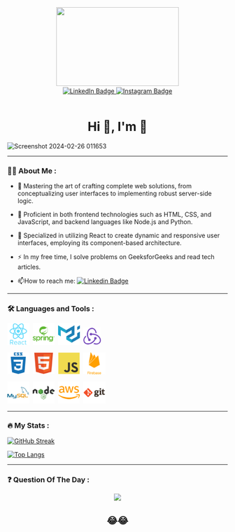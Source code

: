 <div id="header" align="center">
  
<img src="https://media.giphy.com/media/dWesBcTLavkZuG35MI/giphy.gif" width="280" height="180"/>


<div id="badges">
  <a href="https://www.linkedin.com/in/deepak-ahlawat-b98a082a6/">
    <img src="https://img.shields.io/badge/LinkedIn-blue?style=for-the-badge&logo=linkedin&logoColor=white" alt="LinkedIn Badge"/>
  </a>
  <a href="https://www.instagram.com/ahlawat._.22/?hl=en">
    <img src="https://img.shields.io/badge/Instagram-green?style=for-the-badge&logo=instagram&logoColor=white" alt="Instagram Badge"/>
  </a>
  
</div>

<img src="https://komarev.com/ghpvc/?username=ThepakAhlawat&style=flat-square&color=blue" alt=""/>

<h1>
  Hi 👋, I'm 📩
</h1>
</div>

![Screenshot 2024-02-26 011653](https://github.com/ThepakAhlawat/-ThepakAhlawat/assets/148857426/39fa4687-1e7a-4e23-8831-25bb3b03f796)




---

### :man_technologist: About Me :

- :seedling: Mastering the art of crafting complete web solutions, from conceptualizing user interfaces to implementing robust server-side logic.

- :telescope: Proficient in both frontend technologies such as HTML, CSS, and JavaScript, and backend languages like Node.js and Python.

- :rocket: Specialized in utilizing React to create dynamic and responsive user interfaces, employing its component-based architecture.

- :zap: In my free time, I solve problems on GeeksforGeeks and read tech articles.

- :mailbox:How to reach me: [![Linkedin Badge](https://img.shields.io/badge/-Fuel__Your__Passion-blue?style=flat&logo=Linkedin&logoColor=white)](https://www.linkedin.com/in/deepak-ahlawat-b98a082a6/)


---

### :hammer_and_wrench: Languages and Tools :

<div>
  
  <img src="https://github.com/devicons/devicon/blob/master/icons/react/react-original-wordmark.svg" title="React" alt="React" width="50" height="50" />&nbsp;
  <img src="https://github.com/devicons/devicon/blob/master/icons/spring/spring-original-wordmark.svg" title="Spring" alt="Spring" width="50" height="50"/>&nbsp;
  <img src="https://github.com/devicons/devicon/blob/master/icons/materialui/materialui-original.svg" title="Material UI" alt="Material UI" width="50" height="50"/>&nbsp;
  <img src="https://github.com/devicons/devicon/blob/master/icons/redux/redux-original.svg" title="Redux" alt="Redux " width="40" height="40"/>&nbsp;

  
  <img src="https://github.com/devicons/devicon/blob/master/icons/css3/css3-plain-wordmark.svg"  title="CSS3" alt="CSS" width="50" height="50" />&nbsp;
  <img src="https://github.com/devicons/devicon/blob/master/icons/html5/html5-original.svg" title="HTML5" alt="HTML" width="50" height="50" />&nbsp;
  <img src="https://github.com/devicons/devicon/blob/master/icons/javascript/javascript-original.svg" title="JavaScript" alt="JavaScript" width="50" height="50" />&nbsp;
<img src="https://github.com/devicons/devicon/blob/master/icons/firebase/firebase-plain-wordmark.svg" title="Firebase" alt="Firebase" width="50" height="50" />&nbsp;


  <img src="https://github.com/devicons/devicon/blob/master/icons/mysql/mysql-original-wordmark.svg" title="MySQL"  alt="MySQL" width="50" height="50"/>&nbsp;
  <img src="https://github.com/devicons/devicon/blob/master/icons/nodejs/nodejs-original-wordmark.svg" title="NodeJS" alt="NodeJS" width="50" height="50" />&nbsp;
  <img src="https://github.com/devicons/devicon/blob/master/icons/amazonwebservices/amazonwebservices-plain-wordmark.svg" title="AWS" alt="AWS" width="50" height="50"/>&nbsp;
  <img src="https://github.com/devicons/devicon/blob/master/icons/git/git-original-wordmark.svg" title="Git" alt="Git" width="50" height="50"/>&nbsp;
</div>

---

### :fire: My Stats :

[![GitHub Streak](https://github-readme-streak-stats.herokuapp.com?user=ThepakAhlawat&theme=dark&background=000000)](https://git.io/streak-stats)

[![Top Langs](https://github-readme-stats.vercel.app/api/top-langs/?username=ThepakAhlawat&layout=compact&theme=vision-friendly-dark)](https://github.com/anuraghazra/github-readme-stats)



---

### ❓ Question Of The Day :
<div align="center">
 <img src="https://readme-jokes.vercel.app/api?theme=black&qColor=violet&aColor=pink"/>
<h2>😂😂</h2>
</div>
